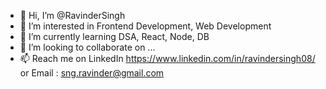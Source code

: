 - 👋 Hi, I’m @RavinderSingh
- 👀 I’m interested in Frontend Development, Web Development
- 🌱 I’m currently learning DSA, React, Node, DB
- 💞️ I’m looking to collaborate on ...
- 📫 Reach me on LinkedIn https://www.linkedin.com/in/ravindersingh08/ or Email : sng.ravinder@gmail.com

<!---
RavinderSingh08/RavinderSingh08 is a ✨ special ✨ repository because its `README.md` (this file) appears on your GitHub profile.
You can click the Preview link to take a look at your changes.
--->
